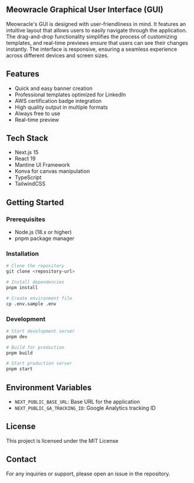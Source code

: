 ## Meowracle Graphical User Interface (GUI)

Meowracle's GUI is designed with user-friendliness in mind. It features an intuitive layout that allows users to easily navigate through the application. The drag-and-drop functionality simplifies the process of customizing templates, and real-time previews ensure that users can see their changes instantly. The interface is responsive, ensuring a seamless experience across different devices and screen sizes.

## Features

- Quick and easy banner creation
- Professional templates optimized for LinkedIn
- AWS certification badge integration  
- High quality output in multiple formats
- Always free to use
- Real-time preview

## Tech Stack

- Next.js 15
- React 19
- Mantine UI Framework
- Konva for canvas manipulation
- TypeScript
- TailwindCSS

## Getting Started

### Prerequisites

- Node.js (18.x or higher)
- pnpm package manager

### Installation

```bash
# Clone the repository
git clone <repository-url>

# Install dependencies
pnpm install

# Create environment file
cp .env.sample .env
```

### Development

```bash
# Start development server
pnpm dev

# Build for production
pnpm build

# Start production server
pnpm start
```

## Environment Variables

- `NEXT_PUBLIC_BASE_URL`: Base URL for the application
- `NEXT_PUBLIC_GA_TRACKING_ID`: Google Analytics tracking ID

## License

This project is licensed under the MIT License

## Contact

For any inquiries or support, please open an issue in the repository.
